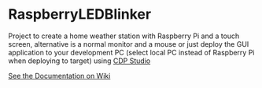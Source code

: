 # RaspberryLEDBlinker

Project to create a home weather station with Raspberry Pi and a touch screen, alternative is a normal monitor and a mouse or just deploy the GUI application to your development PC (select local PC instead of Raspberry Pi when deploying to target) using [CDP Studio](http://cdpstudio.com/home-edition)

[See the Documentation on Wiki](https://github.com/CDPTechnologies/RaspberryLEDBlinker/wiki)

